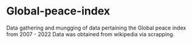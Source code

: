 # Global-peace-index
Data gathering and mungging of data pertaining the Global peace index from 2007 - 2022
Data was obtained from wikipedia via scrapping.
